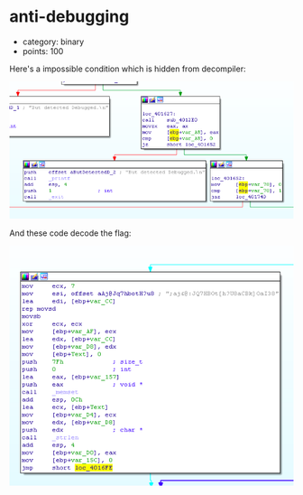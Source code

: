 # anti-debugging

- category: binary
- points: 100

Here's a impossible condition which is hidden from decompiler:

![Figure 1 -- dead condition](1.png)

And these code decode the flag:

![Figure 2 -- strange string](2.png)
